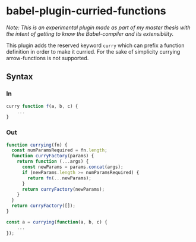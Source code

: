 # babel-plugin-curried-functions

_Note: This is an experimental plugin made as part of my master thesis with the intent of getting to know the Babel-compiler and its extensibility._

This plugin adds the reserved keyword `curry` which can prefix a function definition in order to make it curried. For the sake of simplicity currying arrow-functions is not supported.

## Syntax

### In

```javascript
curry function f(a, b, c) {
    ...
}
```

### Out

```javascript
function currying(fn) {
  const numParamsRequired = fn.length;
  function curryFactory(params) {
    return function (...args) {
      const newParams = params.concat(args);
      if (newParams.length >= numParamsRequired) {
        return fn(...newParams);
      }
      return curryFactory(newParams);
    }
  }
  return curryFactory([]);
}

const a = currying(function(a, b, c) {
    ...
});
